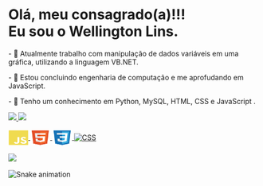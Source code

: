 <h1> Olá, meu consagrado(a)!!! <br> Eu sou o Wellington Lins.</h1>


<div>
<p>- 🔭 Atualmente trabalho com manipulação de dados variáveis em uma gráfica, utilizando a linguagem VB.NET.</p>
<p>- 🌱 Estou concluindo engenharia de computação e me aprofudando em JavaScript.</p>
<p>- 🌱 Tenho um conhecimento em Python, MySQL, HTML, CSS e JavaScript .</p>
</div>

<div>
<a href="https://github.com/Well0Lins">
<img height="150em" src="https://github-readme-stats.vercel.app/api?username=Well0Lins&show_icons=true&theme=dracula&include_all_commits=true&count_private=true"/>
<img height="150em" src="https://github-readme-stats.vercel.app/api/top-langs/?username=Well0Lins&layout=compact&langs_count=7&theme=dracula"/>
</div>    

<div style="display: inline_block"><br>
  <img align="center" alt="Js" height="30" width="40" src="https://raw.githubusercontent.com/devicons/devicon/master/icons/javascript/javascript-plain.svg">
  <img align="center" alt="HTML" height="30" width="40" src="https://raw.githubusercontent.com/devicons/devicon/master/icons/html5/html5-original.svg">
  <img align="center" alt="CSS" height="30" width="40" src="https://raw.githubusercontent.com/devicons/devicon/master/icons/css3/css3-original.svg">
  <img align="center" alt="CSS" height="30" width="40" src="https://cdn.jsdelivr.net/gh/devicons/devicon/icons/python/python-plain.svg">

          
</div>

<br>

<div> 
  <a href="https://www.linkedin.com/in/wellington-lins-98a4121b1/" target="_blank"><img src="https://img.shields.io/badge/-LinkedIn-%230077B5?style=for-the-badge&logo=linkedin&logoColor=white" target="_blank"></a> 
 
  ![Snake animation](https://github.com/devemdobro/devemdobro/blob/output/github-contribution-grid-snake.svg)
</div>
